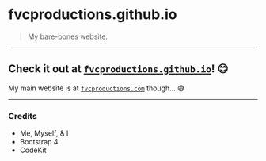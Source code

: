# fvcproductions.github.io

> My bare-bones website.

---

## Check it out at [`fvcproductions.github.io`](http://fvcproductions.github.io)! 😊

My main website is at [`fvcproductions.com`](http://fvcproductions.com) though... 😅

- - -

### Credits

- Me, Myself, & I
- Bootstrap 4
- CodeKit